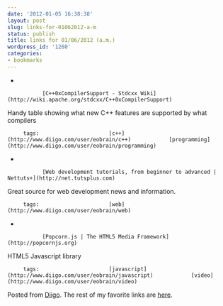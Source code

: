 ```yaml
---
date: '2012-01-05 16:38:38'
layout: post
slug: links-for-01062012-a-m
status: publish
title: links for 01/06/2012 (a.m.)
wordpress_id: '1260'
categories:
- bookmarks
---
```


     
  *      

               [C++0xCompilerSupport - Stdcxx Wiki](http://wiki.apache.org/stdcxx/C++0xCompilerSupport)      

     

Handy table showing what new C++ features are supported by what compilers

             

         tags:                      [c++](http://www.diigo.com/user/eobrain/c++)            [programming](http://www.diigo.com/user/eobrain/programming)

                                       
     
  *      

               [Web development tutorials, from beginner to advanced | Nettuts+](http://net.tutsplus.com)      

     

Great source for web development news and information.

             

         tags:                      [web](http://www.diigo.com/user/eobrain/web)

                                                                       
     
  *      

               [Popcorn.js | The HTML5 Media Framework](http://popcornjs.org)      

     

HTML5 Javascript library 

             

         tags:                      [javascript](http://www.diigo.com/user/eobrain/javascript)            [video](http://www.diigo.com/user/eobrain/video)

                                       
 

Posted from [Diigo](http://www.diigo.com). The rest of my favorite links are [here](http://www.diigo.com/user/eobrain).
